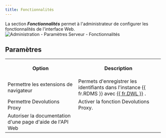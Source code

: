```yaml
---
title: Fonctionnalités
---
```

La section ***Fonctionnalités*** permet à l&apos;administrateur de configurer les fonctionnalités de l&apos;interface Web.  
![Administration - Paramètres Serveur - Fonctionnalités](/img/fr/server/ServerOp8042.png) 

## Paramètres 

<table>
	<tr>
		<th>

Option 
		</th>
		<th>
Description 
		</th>
	</tr>
	<tr>
		<td>
Permettre les extensions de navigateur 
		</td>
		<td>
Permets d&apos;enregistrer les identifiants dans l&apos;instance {{ fr.RDMS }} avec [{{ fr.DWL }}](/fr/server/dwl/overview/) . 
		</td>
	</tr>
	<tr>
		<td>
Permettre Devolutions Proxy 
		</td>
		<td>
Activer la fonction Devolutions Proxy. 
		</td>
	</tr>
	<tr>
		<td>
Autoriser la documentation d&apos;une page d&apos;aide de l&apos;API Web 
		</td>
		<td>
		</td>
	</tr>
</table>


